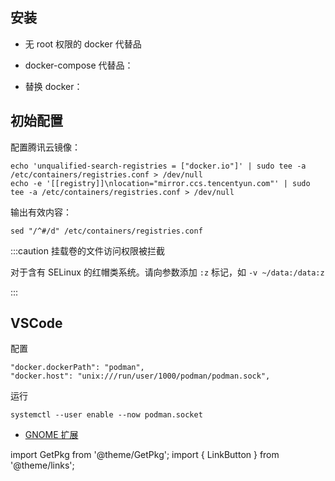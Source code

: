 ## 安装

- 无 root 权限的 docker 代替品

  <GetPkg name="podman" apt dnf pacman />

- docker-compose 代替品：

  <GetPkg name="podman-compose" dnf pacman pipx />

- 替换 docker：

  <GetPkg name="podman-docker" dnf apt pacman />

## 初始配置

配置腾讯云镜像：

```shell
echo 'unqualified-search-registries = ["docker.io"]' | sudo tee -a /etc/containers/registries.conf > /dev/null
echo -e '[[registry]]\nlocation="mirror.ccs.tencentyun.com"' | sudo tee -a /etc/containers/registries.conf > /dev/null
```

输出有效内容：

    sed "/^#/d" /etc/containers/registries.conf

:::caution 挂载卷的文件访问权限被拦截

对于含有 SELinux 的红帽类系统。请向参数添加 `:z` 标记，如 `-v ~/data:/data:z`

:::

## VSCode

<LinkButton outline href="vscode:extension/ms-azuretools.vscode-docker" name="安装" />

配置

    "docker.dockerPath": "podman",
    "docker.host": "unix:///run/user/1000/podman/podman.sock",

运行

    systemctl --user enable --now podman.socket

- [GNOME 扩展](https://extensions.gnome.org/extension/1500/containers/)

import GetPkg from '@theme/GetPkg';
import { LinkButton } from '@theme/links';
